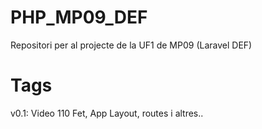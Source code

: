 # PHP_MP09_DEF
Repositori per al projecte de la UF1 de MP09 (Laravel DEF)

# Tags
v0.1: Video 110 Fet, App Layout, routes i altres..

